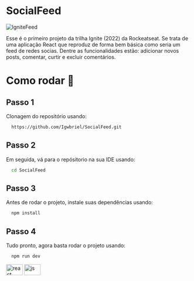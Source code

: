 # SocialFeed
![IgniteFeed](https://github.com/Igwbriel/SocialFeed/assets/101999960/a6bd99e7-7e7e-47dd-ad48-1560faa6d1c2)

Esse é o primeiro projeto da trilha Ignite (2022) da Rockeatseat. Se trata de uma aplicação React que reproduz de forma bem básica como seria um feed de redes socias. Dentre as funcionalidades estão: adicionar novos posts, comentar, curtir e excluir comentários. 

# Como rodar 🦸

## Passo 1

Clonagem do repositório usando:

```bash
  https://github.com/Igwbriel/SocialFeed.git
```

## Passo 2

Em seguida, vá para o repósitorio na sua IDE usando:

```bash
  cd SocialFeed
```

## Passo 3

Antes de rodar o projeto, instale suas dependências usando:

```bash
  npm install
```

## Passo 4

Tudo pronto, agora basta rodar o projeto usando:

```bash
  npm run dev
```
<div style = "dysplay: inline_block">
<img align = "center" alt = "react" height = "30" width = "45" src="https://cdn.jsdelivr.net/gh/devicons/devicon/icons/react/react-original.svg" />
  
<img align = "center" alt = "js" height = "30" width = "45" src = "https://cdn.jsdelivr.net/gh/devicons/devicon/icons/javascript/javascript-original.svg" />
</div>
